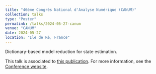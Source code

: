 ```yaml
---
title: "46ème Congrès National d'Analyse Numérique (CANUM)"
collection: talks
type: "Poster"
permalink: /talks/2024-05-27-canum
venue: "CANUM"
date: 2024-05-27
location: "Ile de Ré, France"
---
```


Dictionary-based model reduction for state estimation.

This talk is associated to [this publication](https://alexandre-pasco.github.io/publication/2025-04-24-dictionary-model-reduction-state-estimation).
For more information, see the [Conference website](https://canum2024.math.cnrs.fr/).
